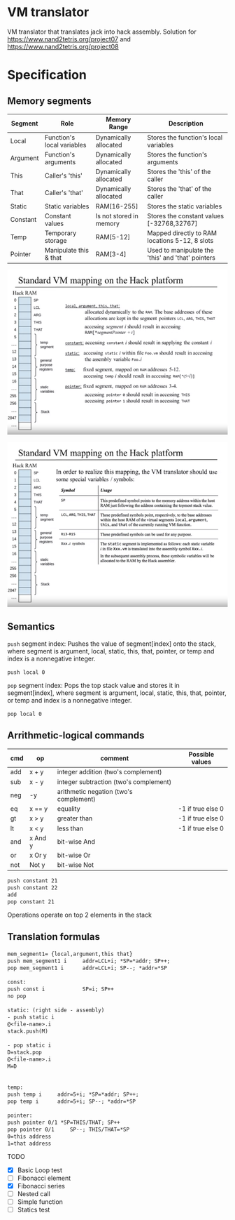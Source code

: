 
# VM translator 
VM translator that translates jack into hack assembly. 
Solution for https://www.nand2tetris.org/project07 and https://www.nand2tetris.org/project08

# Specification
## Memory segments

| Segment | Role | Memory Range            | Description                          |  
|----------|----------|-------------------------|--------------------------------------|
| Local | Function's local variables | Dynamically allocated   | Stores the function's local variables|
| Argument | Function's arguments | Dynamically allocated   | Stores the function's arguments      |
| This | Caller's 'this' | Dynamically allocated   | Stores the 'this' of the caller      |
| That | Caller's 'that' | Dynamically allocated   | Stores the 'that' of the caller      |
| Static | Static variables | RAM[16-255]             | Stores the static variables          |
| Constant | Constant values | Is not stored in memory | Stores the constant values [-32768,32767] |
| Temp | Temporary storage | RAM[5-12]               | Mapped directly to RAM locations 5-12, 8 slots |
| Pointer | Manipulate this & that | RAM[3-4]                | Used to manipulate the 'this' and 'that' pointers |
 
![alt text](doc/memory_seg.png)

![alt text](doc/memory_seg_2.png)

## Semantics
`push` segment index: Pushes the value of segment[index] onto the stack, where segment is argument, local, static, this, that, pointer, or temp and index is a nonnegative integer.
```
push local 0
```
`pop` segment index: Pops the top stack value and stores it in segment[index], where segment is argument, local, static, this, that, pointer, or temp and index is a nonnegative integer.
```
pop local 0
```
## Arrithmetic-logical commands

|cmd  |  op     | comment                               | Possible values     |
|-----|---------|---------------------------------------|---------------------|
|add  | x + y   | integer addition (two's complement)   |                     |
|sub  | x - y   | integer subtraction (two's complement)|                     |
|neg  | -y      | arithmetic negation (two's complement)|                     |
|eq   | x == y  | equality                              | -1 if true else 0   |
|gt   | x > y   | greater than                          | -1 if true else 0   |
|lt   | x < y   | less than                             | -1 if true else 0   |
|and  | x And y | bit-wise And                          |                     |
|or   | x Or y  | bit-wise Or                           |                     |
|not  | Not y   | bit-wise Not                          |                     |

```text
push constant 21
push constant 22
add
pop constant 21
```
Operations operate on top 2 elements in the stack


## Translation formulas
```
mem_segment1= {local,argument,this that}
push mem_segment1 i     addr=LCL+i; *SP=*addr; SP++; 
pop mem_segment1 i      addr=LCL+i; SP--; *addr=*SP

const:
push const i            SP=i; SP++
no pop

static: (right side - assembly)
- push static i       
@<file-name>.i
stack.push(M)

- pop static i 
D=stack.pop
@<file-name>.i
M=D


temp:
push temp i     addr=5+i; *SP=*addr; SP++; 
pop temp i      addr=5+i; SP--; *addr=*SP

pointer:
push pointer 0/1 *SP=THIS/THAT; SP++
pop pointer 0/1		SP--; THIS/THAT=*SP
0=this address
1=that address
```

TODO
- [x] Basic Loop test
- [ ] Fibonacci element
- [X] Fibonacci series
- [ ] Nested call
- [ ] Simple function
- [ ] Statics test